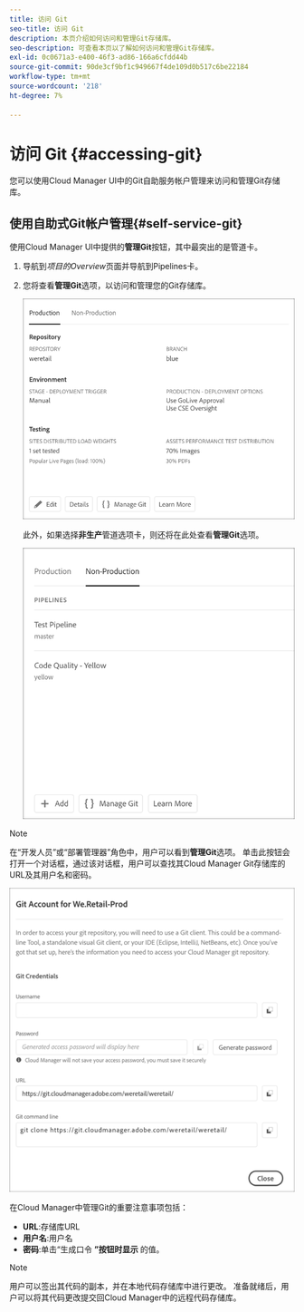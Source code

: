 ```yaml
---
title: 访问 Git
seo-title: 访问 Git
description: 本页介绍如何访问和管理Git存储库。
seo-description: 可查看本页以了解如何访问和管理Git存储库。
exl-id: 0c0671a3-e400-46f3-ad86-166a6cfdd44b
source-git-commit: 90de3cf9bf1c949667f4de109d0b517c6be22184
workflow-type: tm+mt
source-wordcount: '218'
ht-degree: 7%

---
```


# 访问 Git {#accessing-git}

您可以使用Cloud Manager UI中的Git自助服务帐户管理来访问和管理Git存储库。

## 使用自助式Git帐户管理{#self-service-git}

使用Cloud Manager UI中提供的&#x200B;**管理Git**&#x200B;按钮，其中最突出的是管道卡。

1. 导航到&#x200B;*项目的Overview*&#x200B;页面并导航到Pipelines卡。

1. 您将查看&#x200B;**管理Git**&#x200B;选项，以访问和管理您的Git存储库。

   ![](assets/manage-git1.png)

   此外，如果选择&#x200B;**非生产**&#x200B;管道选项卡，则还将在此处查看&#x200B;**管理Git**&#x200B;选项。

   ![](assets/manage-git-new2.png)

>[!NOTE]
>在“开发人员”或“部署管理器”角色中，用户可以看到&#x200B;**管理Git**&#x200B;选项。 单击此按钮会打开一个对话框，通过该对话框，用户可以查找其Cloud Manager Git存储库的URL及其用户名和密码。

![](assets/manage-git3.png)

在Cloud Manager中管理Git的重要注意事项包括：

* **URL**:存储库URL
* **用户名**:用户名
* **密码**:单击“生成口令 **”按钮时显示** 的值。


>[!NOTE]
>
>用户可以签出其代码的副本，并在本地代码存储库中进行更改。 准备就绪后，用户可以将其代码更改提交回Cloud Manager中的远程代码存储库。
